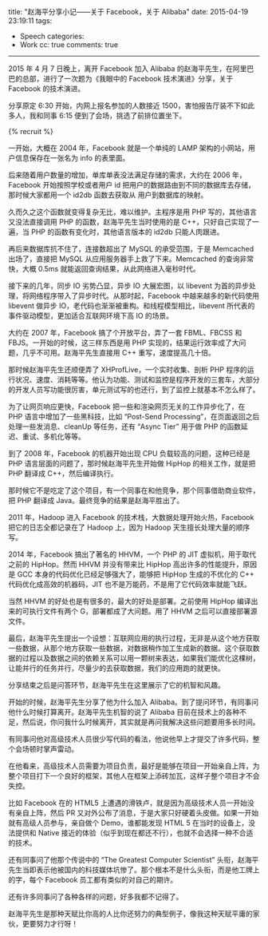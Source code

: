 title: "赵海平分享小记——关于 Facebook，关于 Alibaba"
date: 2015-04-19 23:19:11
tags:
  - Speech
categories:
  - Work
cc: true
comments: true
---

2015 年 4 月 7 日晚上，离开 Facebook 加入 Alibaba 的赵海平先生，在阿里巴巴的总部，进行了一次题为《我眼中的 Facebook 技术演进》分享，关于 Facebook 的技术演进。

分享原定 6:30 开始，内网上报名参加的人数接近 1500，害怕报告厅装不下如此多人，我和同事 6:15 便到了会场，挑选了前排位置坐下。

<!-- more --><!-- indicate-the-source -->

{% recruit %}

一开始，大概在 2004 年，Facebook 就是一个单纯的 LAMP 架构的小网站，用户信息保存在一张名为 info 的表里面。

后来随着用户数量的增加，单库单表没法满足存储的需求，大约在 2006 年，Facebook 开始按照学校或者用户 id 把用户的数据路由到不同的数据库去存储，那时候大家都用一个 id2db 函数去获取从 用户到数据库的映射。

久而久之这个函数就变得复杂无比，难以维护。主程序是用 PHP 写的，其他语言又没法直接调用 PHP 的函数，赵海平先生当时使用的是 C++，只好自己实现了一遍，当 PHP 的函数有变化时，其他语言版本的 id2db 只能人肉跟进。

再后来数据库抗不住了，连接数超出了 MySQL 的承受范围，于是 Memcached 出场了，直接把 MySQL 从应用服务器手上救了下来。Memcached 的查询非常快，大概 0.5ms 就能返回查询结果，从此网络进入毫秒时代。

接下来的几年，同步 IO 劣势凸显，异步 IO 大展宏图，以 libevent 为首的异步处理，将网络程序带入了异步时代。从那时起，Facebook 中越来越多的新代码使用 libevent 做异步 IO，老代码也渐渐被重构。和线程模型相比，libevent 所代表的事件驱动模型，更加适合互联网环境下高 IO 的场景。

大约在 2007 年，Facebook 搞了个开放平台，弄了一套 FBML、FBCSS 和 FBJS。一开始的时候，这三样东西是用 PHP 实现的，结果运行效率成了大问题，几乎不可用。赵海平先生直接用 C++ 重写，速度提高几十倍。

那时候赵海平先生还顺便弄了 XHProfLive，一个实时收集、剖析 PHP 程序的运行状况、速度、消耗等等。他认为功能、测试和监控是程序开发的三套车，大部分的开发人员写功能很厉害，单元测试写的也还行，到了监控上就基本不怎么样了。

为了让网页响应更快，Facebook 把一些和渲染网页无关的工作异步化了，在 PHP 语言中增加了一些黑科技，比如 “Post-Send Processing”，在页面返回之后处理一些发消息、cleanUp 等任务，还有 “Async Tier” 用于做 PHP 的函数延迟、重试、多机化等等。

到了 2008 年，Facebook 的机器开始出现 CPU 负载较高的问题，这种已经是 PHP 语言层面的问题了，那时候赵海平先生开始做 HipHop 的相关工作，就是把 PHP 翻译成 C++，然后编译执行。

那时候它不是吃定了这个项目，有一个同事在和他竞争，那个同事借助商业软件，把 PHP 翻译成 Java。最终竞争的结果是赵海平胜出了。

2011 年，Hadoop 进入 Facebook 的技术栈，大数据处理开始火热，Facebook 把它的日志全都记录在了 Hadoop 上，因为 Hadoop 天生擅长处理大量的顺序写。

2014 年，Facebook 搞出了著名的 HHVM，一个 PHP 的 JIT 虚拟机，用于取代之前的 HipHop。然而 HHVM 并没有带来比 HipHop 高出许多的性能提升，原因是 GCC 本身的代码优化已经足够强大了，能够把 HipHop 生成的不优化的 C++ 代码优化成高效的机器码，JIT 也不是万能药，不是用了它代码效率就能飞跃。

当然 HHVM 的好处也是有很多的，最大的好处是部署。之前使用 HipHop 编译出来的可执行文件有两个 G，部署都成了大问题。用了 HHVM 之后可以直接部署源文件。

最后，赵海平先生提出一个设想：互联网应用的执行过程，无非是从这个地方获取一些数据，从那个地方获取一些数据，对数据稍作加工生成新的数据。这个获取数据的过程以及数据之间的依赖关系可以用一颗树来表达，如果我们能优化这棵树，让能并行的任务并行，尽量少的去获取数据，我们的应用跑的就更快。

分享结束之后是问答环节，赵海平先生在这里展示了它的机智和风趣。

开始的时候，赵海平先生分享了他为什么加入 Alibaba。到了提问环节，有同事问他什么时候打算离开。赵海平先生机智的说了 Alibaba 目前在技术上的各种不足，然后说，你问我什么时候离开，其实就是再问我解决这些问题要用多长时间。

有同事问他对高级技术人员很少写代码的看法，他说他早上才提交了许多代码，整个会场顿时掌声雷动。

在他看来，高级技术人员需要为项目负责，最好是能够在项目一开始亲自上阵，为整个项目打下一个良好的框架，其他人在框架上添砖加瓦，这样子整个项目才不会失控。

比如 Facebook 在的 HTML5 上遭遇的滑铁卢，就是因为高级技术人员一开始没有亲自上阵，然后 PR 又对外公布了消息，于是大家只好硬着头皮做。如果一开始就有高级人员参与，亲自做个 Demo，谁都能发现 HTML 5 在当时的设备上，没法提供和 Native 接近的体验（似乎到现在都还不行），也就不会选择一种不合适的技术。

还有同事问了他那个传说中的 “The Greatest Computer Scientist” 头衔，赵海平先生当即表示他被国内的科技媒体坑惨了。那个根本不是什么头衔，而是他工牌上的字，每个 Facebook 员工都有类似的对自己的期许。

还有许多同事问了各种各样的问题，好多我都不记得了。

赵海平先生是那种天赋比你高的人比你还努力的典型例子，像我这种天赋平庸的家伙，更要努力才行呀！

